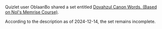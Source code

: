 Quizlet user OblaanBo shared a set entitled [Dovahzul Canon Words. (Based on Nol's Memrise Course)](https://quizlet.com/280677004/dovahzul-canon-words-based-on-nols-memrise-course-flash-cards/). 

According to the description as of 2024-12-14, the set remains incomplete. 
